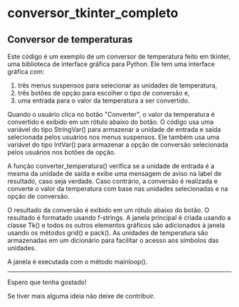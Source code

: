 # conversor_tkinter_completo
 Conversor de temperaturas
---
Este código é um exemplo de um conversor de temperatura feito em tkinter, uma biblioteca de interface gráfica para Python.
Ele tem uma interface gráfica com:
 1.	três menus suspensos para selecionar as unidades de temperatura,
 2.	três botões de opção para escolher o tipo de conversão e,
 3.	uma entrada para o valor da temperatura a ser convertido.

Quando o usuário clica no botão "Converter", o valor da temperatura é convertido e exibido em um rótulo abaixo do botão.
O código usa uma variável do tipo StringVar() para armazenar a unidade de entrada e saída selecionada pelos usuários nos menus suspensos. Ele também usa uma variável do tipo IntVar() para armazenar a opção de conversão selecionada pelos usuários nos botões de opção.

A função converter_temperatura() verifica se a unidade de entrada é a mesma da unidade de saída e exibe uma mensagem de aviso na label de resultado, caso seja verdade. Caso contrário, a conversão é realizada e converte o valor da temperatura com base nas unidades selecionadas e na opção de conversão.
 
O resultado da conversão é exibido em um rótulo abaixo do botão. O resultado é formatado usando f-strings.
A janela principal é criada usando a classe Tk() e todos os outros elementos gráficos são adicionados à janela usando os métodos grid() e pack().
As unidades de temperatura são armazenadas em um dicionário para facilitar o acesso aos símbolos das unidades.

A janela é executada com o método mainloop().

---

Espero que tenha gostado!

Se tiver mais alguma ideia não deixe de contribuir.
